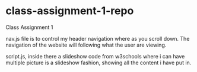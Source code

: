 # class-assignment-1-repo
Class Assignment 1

nav.js file is to control my header navigation where as you scroll down. The navigation of the website will following what the user are viewing.

script.js, inside there a slideshow code from w3schools where i can have multiple picture is a slideshow fashion, showing all the content i have put in.